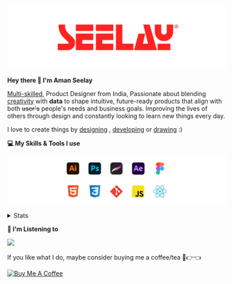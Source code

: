 [![banner](./images/seelay.svg)](https://www.seelay.in)

**Hey there 👋 I'm Aman Seelay**

[Multi-skilled](https://www.seelay.in/#skills), Product Designer from India, Passionate about blending [creativity](https://illustrations.seelay.in) with <b>data</b> to shape intuitive, future-ready products that align with both <s>user's</s> people's needs and business goals. Improving the lives of others through design and constantly looking to learn new things every day.

I love to create things by [designing](https://www.seelay.in/#work) , [developing](https://www.seelay.in/#projects) or [drawing](https://art.seelay.in) :)

**💻 My Skills & Tools I use**

[![banner](./images/skills&tools.svg)](https://www.seelay.in/about)

<details>
  <summary>Stats</summary>

---

<!--START_SECTION:waka-->
![Profile Views](http://img.shields.io/badge/Profile%20Views-1-blue)

**🐱 My GitHub Data** 

> 📦 707.3 kB Used in GitHub's Storage 
 > 
> 🏆 647 Contributions in the Year 2025
 > 
> 💼 Opted to Hire
 > 
> 📜 1 Public Repository 
 > 
> 🔑 26 Private Repository 
 > 
**I'm a Night 🦉** 

```text
🌞 Morning                422 commits         ████░░░░░░░░░░░░░░░░░░░░░   14.50 % 
🌆 Daytime                359 commits         ███░░░░░░░░░░░░░░░░░░░░░░   12.33 % 
🌃 Evening                861 commits         ███████░░░░░░░░░░░░░░░░░░   29.58 % 
🌙 Night                  1269 commits        ███████████░░░░░░░░░░░░░░   43.59 % 
```
📅 **I'm Most Productive on Sunday** 

```text
Monday                   307 commits         ███░░░░░░░░░░░░░░░░░░░░░░   10.55 % 
Tuesday                  464 commits         ████░░░░░░░░░░░░░░░░░░░░░   15.94 % 
Wednesday                419 commits         ████░░░░░░░░░░░░░░░░░░░░░   14.39 % 
Thursday                 429 commits         ████░░░░░░░░░░░░░░░░░░░░░   14.74 % 
Friday                   396 commits         ███░░░░░░░░░░░░░░░░░░░░░░   13.60 % 
Saturday                 353 commits         ███░░░░░░░░░░░░░░░░░░░░░░   12.13 % 
Sunday                   543 commits         █████░░░░░░░░░░░░░░░░░░░░   18.65 % 
```


📊 **This Week I Spent My Time On** 

```text
🕑︎ Time Zone: Asia/Kolkata

💬 Programming Languages: 
Other                    12 hrs 48 mins      ████████████████░░░░░░░░░   64.45 % 
Astro                    5 hrs 51 mins       ███████░░░░░░░░░░░░░░░░░░   29.48 % 
TypeScript               34 mins             █░░░░░░░░░░░░░░░░░░░░░░░░   02.88 % 
Image (svg)              24 mins             █░░░░░░░░░░░░░░░░░░░░░░░░   02.03 % 
JavaScript               9 mins              ░░░░░░░░░░░░░░░░░░░░░░░░░   00.80 % 

🔥 Editors: 
Chrome                   9 hrs 31 mins       ████████████░░░░░░░░░░░░░   47.95 % 
Cursor                   7 hrs 2 mins        █████████░░░░░░░░░░░░░░░░   35.41 % 
Edge                     3 hrs 18 mins       ████░░░░░░░░░░░░░░░░░░░░░   16.64 % 

💻 Operating System: 
Windows                  19 hrs 51 mins      █████████████████████████   100.00 % 
```

**I Mostly Code in JavaScript** 

```text
JavaScript               17 repos            ███████████████░░░░░░░░░░   60.71 % 
HTML                     4 repos             ████░░░░░░░░░░░░░░░░░░░░░   14.29 % 
TypeScript               4 repos             ████░░░░░░░░░░░░░░░░░░░░░   14.29 % 
Java                     2 repos             ██░░░░░░░░░░░░░░░░░░░░░░░   07.14 % 
Astro                    1 repo              █░░░░░░░░░░░░░░░░░░░░░░░░   03.57 % 
```




 Last Updated on 15/05/2025 06:51:33 UTC
<!--END_SECTION:waka-->

---

 </details>

**🎵 I'm Listening to**

<object data="https://now-play.vercel.app/api/generate?uid=7a17a86e-d6b7-43b5-8d9c-1d6dae42a779" >

  <img src="https://now-play.vercel.app/api/generate?uid=7a17a86e-d6b7-43b5-8d9c-1d6dae42a779" />

</object>

If you like what I do, maybe consider buying me a coffee/tea 🥺👉👈

<a href="https://www.buymeacoffee.com/seelay" target="_blank"><img src="https://cdn.buymeacoffee.com/buttons/v2/default-red.png" alt="Buy Me A Coffee" width="150" ></a>
